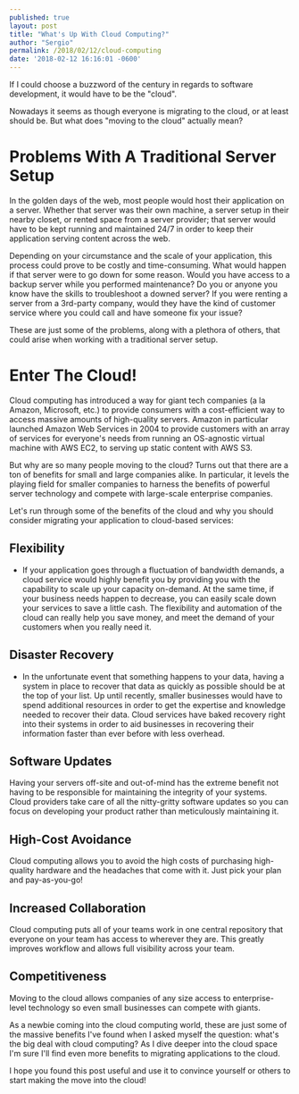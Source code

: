 ```yaml
---
published: true
layout: post
title: "What's Up With Cloud Computing?"
author: "Sergio"
permalink: /2018/02/12/cloud-computing
date: '2018-02-12 16:16:01 -0600'
---
```


If I could choose a buzzword of the century in regards to software development, it would have to be the "cloud".

Nowadays it seems as though everyone is migrating to the cloud, or at least should be. But what does "moving to the cloud" actually mean?

# Problems With A Traditional Server Setup

In the golden days of the web, most people would host their application on a server. Whether that server was their own machine, a server setup in their nearby closet, or rented space from a server provider; that server would have to be kept running and maintained 24/7 in order to keep their application serving content across the web.

Depending on your circumstance and the scale of your application, this process could prove to be costly and time-consuming. What would happen if that server were to go down for some reason. Would you have access to a backup server while you performed maintenance? Do you or anyone you know have the skills to troubleshoot a downed server? If you were renting a server from a 3rd-party company, would they have the kind of customer service where you could call and have someone fix your issue?

These are just some of the problems, along with a plethora of others, that could arise when working with a traditional server setup.

# Enter The Cloud!

Cloud computing has introduced a way for giant tech companies (a la Amazon, Microsoft, etc.) to provide consumers with a cost-efficient way to access massive amounts of high-quality servers. Amazon in particular launched Amazon Web Services in 2004 to provide customers with an array of services for everyone's needs from running an OS-agnostic virtual machine with AWS EC2, to serving up static content with AWS S3.

But why are so many people moving to the cloud? Turns out that there are a ton of benefits for small and large companies alike. In particular, it levels the playing field for smaller companies to harness the benefits of powerful server technology and compete with large-scale enterprise companies.

Let's run through some of the benefits of the cloud and why you should consider migrating your application to cloud-based services:

## Flexibility
- If your application goes through a fluctuation of bandwidth demands, a cloud service would highly benefit you by providing you with the capability to scale up your capacity on-demand. At the same time, if your business needs happen to decrease, you can easily scale down your services to save a little cash. The flexibility and automation of the cloud can really help you save money, and meet the demand of your customers when you really need it.

## Disaster Recovery
- In the unfortunate event that something happens to your data, having a system in place to recover that data as quickly as possible should be at the top of your list. Up until recently, smaller businesses would have to spend additional resources in order to get the expertise and knowledge needed to recover their data. Cloud services have baked recovery right into their systems in order to aid businesses in recovering their information faster than ever before with less overhead.

## Software Updates
Having your servers off-site and out-of-mind has the extreme benefit not having to be responsible for maintaining the integrity of your systems. Cloud providers take care of all the nitty-gritty software updates so you can focus on developing your product rather than meticulously maintaining it.

## High-Cost Avoidance
Cloud computing allows you to avoid the high costs of purchasing high-quality hardware and the headaches that come with it. Just pick your plan and pay-as-you-go!

## Increased Collaboration
Cloud computing puts all of your teams work in one central repository that everyone on your team has access to wherever they are. This greatly improves workflow and allows full visibility across your team.

## Competitiveness
Moving to the cloud allows companies of any size access to enterprise-level technology so even small businesses can compete with giants.

As a newbie coming into the cloud computing world, these are just some of the massive benefits I've found when I asked myself the question: what's the big deal with cloud computing? As I dive deeper into the cloud space I'm sure I'll find even more benefits to migrating applications to the cloud.

I hope you found this post useful and use it to convince yourself or others to start making the move into the cloud!